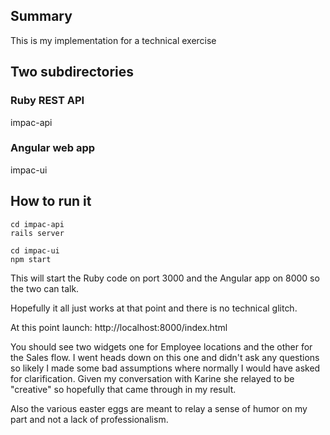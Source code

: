 Summary
--------

This is my implementation for a technical exercise

Two subdirectories
------------------
### Ruby REST API ###
impac-api

### Angular web app ###
impac-ui

How to run it
-------------
```
cd impac-api
rails server

cd impac-ui
npm start
```

This will start the Ruby code on port 3000 and the Angular app on 8000 so the two
can talk.

Hopefully it all just works at that point and there is no technical glitch.

At this point launch:
http://localhost:8000/index.html

You should see two widgets one for Employee locations and the other for the Sales flow.
I went heads down on this one and didn't ask any questions so likely I made some bad
assumptions where normally I would have asked for clarification. Given my conversation
with Karine she relayed to be "creative" so hopefully that came through in my result.

Also the various easter eggs are meant to relay a sense of humor on my part and not a
lack of professionalism.
